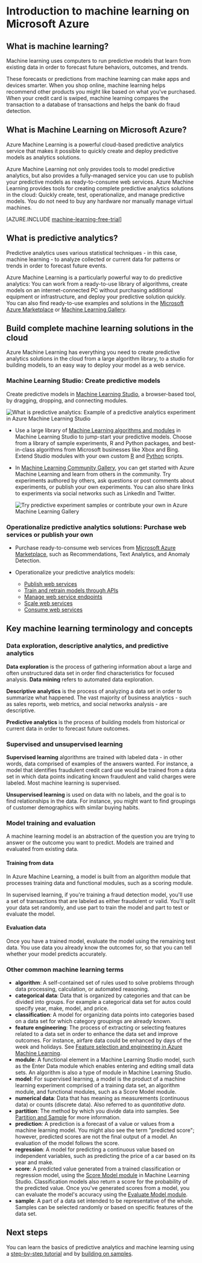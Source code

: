 <properties
    pageTitle="What is Machine Learning on Azure? | Microsoft Azure"
    description="Explains basic concepts of the fully-managed Machine Learning service, a cloud technology you can use to create, operationalize, and monetize solutions."
	keywords="what is machine learning,cloud technology,predictive,what is predictive analytics,operationalize"
	services="machine-learning"
    documentationCenter=""
    authors="cjgronlund"
    manager="neerajkh"
    editor="cgronlun"/>

<tags
    ms.service="machine-learning"
    ms.workload="data-services"
    ms.tgt_pltfrm="na"
    ms.devlang="na"
    ms.topic="article"
    ms.date="09/02/2015"
    ms.author="cgronlun;tedway;olgali"/>


# Introduction to machine learning on Microsoft Azure

## What is machine learning?

Machine learning uses computers to run predictive models that learn from existing data in order to forecast future behaviors, outcomes, and trends.

These forecasts or predictions from machine learning can make apps and devices smarter. When you shop online, machine learning helps recommend other products you might like based on what you've purchased. When your credit card is swiped, machine learning compares the transaction to a database of transactions and helps the bank do fraud detection.

## What is Machine Learning on Microsoft Azure?

Azure Machine Learning is a powerful cloud-based predictive analytics service that makes it possible to quickly create and deploy predictive models as analytics solutions.

Azure Machine Learning not only provides tools to model predictive analytics, but also provides a fully-managed service you can use to publish your predictive models as ready-to-consume web services. Azure Machine Learning provides tools for creating complete predictive analytics solutions in the cloud: Quickly create, test, operationalize, and manage predictive models. You do not need to buy any hardware nor manually manage virtual machines.

[AZURE.INCLUDE [machine-learning-free-trial](../../includes/machine-learning-free-trial.md)]

## What is predictive analytics?

Predictive analytics uses various statistical techniques - in this case, machine learning - to analyze collected or current data for patterns or trends in order to forecast future events.

Azure Machine Learning is a particularly powerful way to do predictive analytics: You can work from a ready-to-use library of algorithms, create models on an internet-connected PC without purchasing additional equipment or infrastructure, and deploy your predictive solution quickly. You can also find ready-to-use examples and solutions in the [Microsoft Azure Marketplace](https://datamarket.azure.com/browse?query=machine+learning) or [Machine Learning Gallery](http://gallery.azureml.net/).

## Build complete machine learning solutions in the cloud

Azure Machine Learning has everything you need to create predictive analytics solutions in the cloud from a large algorithm library, to a studio for building models, to an easy way to deploy your model as a web service.

### Machine Learning Studio: Create predictive models

Create predictive models in [Machine Learning Studio](machine-learning-what-is-ml-studio.md), a browser-based tool, by dragging, dropping, and connecting modules.

![What is predictive analytics: Example of a predictive analytics experiment in Azure Machine Learning Studio](./media/machine-learning-what-is-machine-learning/azure-machine-learning-studio-predictive-score-experiment.png)

* Use a large library of [Machine Learning algorithms and modules](https://msdn.microsoft.com/library/azure/f5c746fd-dcea-4929-ba50-2a79c4c067d7) in Machine Learning Studio to jump-start your predictive models. Choose from a library of sample experiments, R and Python packages, and best-in-class algorithms from Microsoft businesses like Xbox and Bing. Extend Studio modules with your own custom  [R](machine-learning-r-quickstart.md) and [Python](machine-learning-execute-python-scripts.md) scripts.
* In [Machine Learning Community Gallery](machine-learning-gallery-how-to-use-contribute-publish.md), you can get started with Azure Machine Learning and learn from others in the community. Try experiments authored by others, ask questions or post comments about experiments, or publish your own experiments. You can also share links to experiments via social networks such as LinkedIn and Twitter.  

	![Try predictive experiment samples or contribute your own in Azure Machine Learning Gallery](./media/machine-learning-what-is-machine-learning/azure-machine-learning-gallery-resources.png)

### Operationalize predictive analytics solutions: Purchase web services or publish your own

* Purchase ready-to-consume web services from [Microsoft Azure Marketplace](https://datamarket.azure.com/browse?query=machine+learning), such as Recommendations, Text Analytics, and Anomaly Detection.

* Operationalize your predictive analytics models:
    * [Publish web services](machine-learning-publish-a-machine-learning-web-service.md)
    * [Train and retrain models through APIs](machine-learning-retrain-models-programmatically.md)
    * [Manage web service endpoints](machine-learning-create-endpoint.md)
    * [Scale web services](machine-learning-scaling-endpoints.md)
    * [Consume web services](machine-learning-consume-web-services.md)

## Key machine learning terminology and concepts
### Data exploration, descriptive analytics, and predictive analytics

**Data exploration** is the process of gathering information about a large and often unstructured data set in order find characteristics for focused analysis. **Data mining** refers to automated data exploration.

**Descriptive analytics** is the process of analyzing a data set in order to summarize what happened. The vast majority of business analytics - such as sales reports, web metrics, and social networks analysis - are descriptive.

**Predictive analytics** is the process of building models from historical or current data in order to forecast future outcomes.


### Supervised and unsupervised learning
 **Supervised learning** algorithms are trained with labeled data - in other words, data comprised of examples of the answers wanted. For instance, a model that identifies fraudulent credit card use would be trained from a data set in which data points indicating known fraudulent and valid charges were labeled. Most machine learning is supervised.

 **Unsupervised learning** is used on data with no labels, and the goal is to find relationships in the data. For instance, you might want to find groupings of customer demographics with similar buying habits.

### Model training and evaluation
A machine learning model is an abstraction of the question you are trying to answer or the outcome you want to predict. Models are trained and evaluated from existing data.

#### Training from data
In Azure Machine Learning, a model is built from an algorithm module that processes training data and functional modules, such as a scoring module.

In supervised learning, if you're training a fraud detection model, you'll use a set of transactions that are labeled as either fraudulent or valid. You'll split your data set randomly, and use part to train the model and part to test or evaluate the model.

#### Evaluation data
Once you have a trained model, evaluate the model using the remaining test data. You use data you already know the outcomes for, so that you can tell whether your model predicts accurately.

### Other common machine learning terms

* **algorithm**: A self-contained set of rules used to solve problems through data processing, calculation, or automated reasoning.
* **categorical data**: Data that is organized by categories and that can be divided into groups. For example a categorical data set for autos could specify year, make, model, and price.
* **classification**: A model for organizing data points into categories based on a data set for which category groupings are already known.
* **feature engineering**: The process of extracting or selecting features related to a data set in order to enhance the data set and improve outcomes. For instance, airfare data could be enhanced by days of the week and holidays. See [Feature selection and engineering in Azure Machine Learning](machine-learning-feature-selection-and-engineering.md).
* **module**: A functional element in a Machine Learning Studio model, such as the Enter Data module which enables entering and editing small data sets. An algorithm is also a type of module in Machine Learning Studio.
* **model**: For supervised learning, a model is the product of a machine learning experiment comprised of a training data set, an algorithm module, and functional modules, such as a Score Model module.
* **numerical data**: Data that has meaning as measurements (continuous data) or counts (discrete data). Also referred to as *quantitative data*.
* **partition**: The method by which you divide data into samples. See [Partition and Sample](https://msdn.microsoft.com/library/azure/dn905960.aspx) for more information.
* **prediction**: A prediction is a forecast of a value or values from a machine learning model. You might also see the term "predicted score"; however, predicted scores are not the final output of a model. An evaluation of the model follows the score.
* **regression**: A model for predicting a continuous value based on independent variables, such as predicting the price of a car based on its year and make.
* **score**: A predicted value generated from a trained classification or regression model, using the [Score Model module](https://msdn.microsoft.com/library/azure/dn905995.aspx) in Machine Learning Studio. Classification models also return a score for the probability of the predicted value. Once you've generated scores from a model, you can evaluate the model's accuracy using the [Evaluate Model module](https://msdn.microsoft.com/library/azure/dn905915.aspx).
* **sample**: A part of a data set intended to be representative of the whole. Samples can be selected randomly or based on specific features of the data set.



## Next steps
You can learn the basics of predictive analytics and machine learning using a [step-by-step tutorial](machine-learning-create-experiment.md) and by [building on samples](machine-learning-sample-experiments.md).  


<!-- Module References -->
[learning-with-counts]: https://msdn.microsoft.com/library/azure/81c457af-f5c0-4b2d-922c-fdef2274413c/
